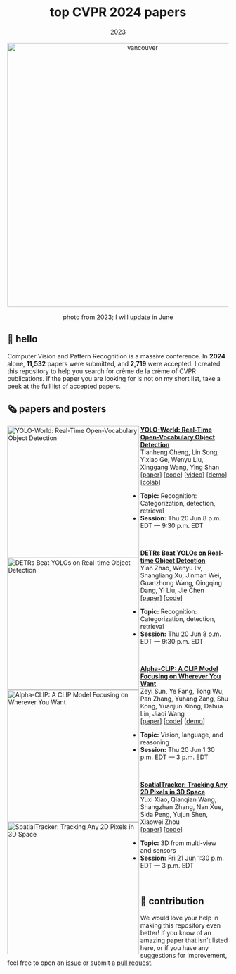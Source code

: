 <div align="center">
  <h1 align="center">top CVPR 2024 papers</h1>
  <a href="https://github.com/SkalskiP/top-cvpr-2023-papers">2023</a>
</div>

<br>

<div align="center">
  <img width="600" src="https://github.com/SkalskiP/top-cvpr-2023-papers/assets/26109316/2d7be39e-11a0-4298-ad90-c0645af0c5ac" alt="vancouver">
  <p>photo from 2023; I will update in June</p>
</div>

## 👋 hello

Computer Vision and Pattern Recognition is a massive conference. In **2024** alone,
**11,532** papers were submitted, and **2,719** were accepted. I created this repository
to help you search for crème de la crème of CVPR publications. If the paper you are
looking for is not on my short list, take a peek at the full
[list](https://cvpr.thecvf.com/Conferences/2024/AcceptedPapers) of accepted papers.

## 🗞️ papers and posters

<!--- AUTOGENERATED_PAPERS_LIST -->
<!---
   WARNING: DO NOT EDIT THIS LIST MANUALLY. IT IS AUTOMATICALLY GENERATED.
   HEAD OVER TO https://github.com/SkalskiP/top-cvpr-2024-papers/blob/master/CONTRIBUTING.md FOR MORE DETAILS ON HOW TO MAKE CHANGES PROPERLY.
-->

<p align="left">
<img src="https://cvpr.thecvf.com/media/PosterPDFs/CVPR%202024/30009.png?t=1717297681.2603958" alt="YOLO-World: Real-Time Open-Vocabulary Object Detection" width="300px" align="left" />
<a href="2401.17270" title="YOLO-World: Real-Time Open-Vocabulary Object Detection"><strong>YOLO-World: Real-Time Open-Vocabulary Object Detection</strong></a>
<br/>
Tianheng Cheng, Lin Song, Yixiao Ge, Wenyu Liu, Xinggang Wang, Ying Shan
<br/>
[<a href="https://arxiv.org/abs/2401.17270">paper</a>] [<a href="https://github.com/AILab-CVC/YOLO-World">code</a>] [<a href="https://youtu.be/X7gKBGVz4vs">video</a>] [<a href="https://huggingface.co/spaces/SkalskiP/YOLO-World">demo</a>] [<a href="https://colab.research.google.com/github/roboflow-ai/notebooks/blob/main/notebooks/zero-shot-object-detection-with-yolo-world.ipynb">colab</a>]
<br/>
<ul>
<li><strong>Topic:</strong> Recognition: Categorization, detection, retrieval</li>
<li><strong>Session:</strong> Thu 20 Jun 8 p.m. EDT — 9:30 p.m. EDT</li>
</ul>

</p>

<br/>
    

<p align="left">
<img src="https://cvpr.thecvf.com/media/PosterPDFs/CVPR%202024/31301.png?t=1717420504.9897285" alt="DETRs Beat YOLOs on Real-time Object Detection" width="300px" align="left" />
<a href="2304.08069" title="DETRs Beat YOLOs on Real-time Object Detection"><strong>DETRs Beat YOLOs on Real-time Object Detection</strong></a>
<br/>
Yian Zhao, Wenyu Lv, Shangliang Xu, Jinman Wei, Guanzhong Wang, Qingqing Dang, Yi Liu, Jie Chen
<br/>
[<a href="https://arxiv.org/abs/2304.08069">paper</a>] [<a href="https://github.com/lyuwenyu/RT-DETR">code</a>]   
<br/>
<ul>
<li><strong>Topic:</strong> Recognition: Categorization, detection, retrieval</li>
<li><strong>Session:</strong> Thu 20 Jun 8 p.m. EDT — 9:30 p.m. EDT</li>
</ul>

</p>

<br/>
    

<p align="left">
<img src="https://cvpr.thecvf.com/media/PosterPDFs/CVPR%202024/31492.png?t=1717327133.6073072" alt="Alpha-CLIP: A CLIP Model Focusing on Wherever You Want" width="300px" align="left" />
<a href="2312.03818" title="Alpha-CLIP: A CLIP Model Focusing on Wherever You Want"><strong>Alpha-CLIP: A CLIP Model Focusing on Wherever You Want</strong></a>
<br/>
Zeyi Sun, Ye Fang, Tong Wu, Pan Zhang, Yuhang Zang, Shu Kong, Yuanjun Xiong, Dahua Lin, Jiaqi Wang
<br/>
[<a href="https://arxiv.org/abs/2312.03818">paper</a>] [<a href="https://github.com/SunzeY/AlphaCLIP">code</a>]  [<a href="https://huggingface.co/spaces/Zery/Alpha-CLIP_LLaVA-1.5">demo</a>] 
<br/>
<ul>
<li><strong>Topic:</strong> Vision, language, and reasoning</li>
<li><strong>Session:</strong> Thu 20 Jun 1:30 p.m. EDT — 3 p.m. EDT</li>
</ul>

</p>

<br/>
    


<p align="left">
<img src="https://cvpr.thecvf.com/media/PosterPDFs/CVPR%202024/31668.png?t=1717417393.7589533" alt="SpatialTracker: Tracking Any 2D Pixels in 3D Space" width="300px" align="left" />
<a href="2404.04319" title="SpatialTracker: Tracking Any 2D Pixels in 3D Space"><strong>SpatialTracker: Tracking Any 2D Pixels in 3D Space</strong></a>
<br/>
Yuxi Xiao, Qianqian Wang, Shangzhan Zhang, Nan Xue, Sida Peng, Yujun Shen, Xiaowei Zhou
<br/>
[<a href="https://arxiv.org/abs/2404.04319">paper</a>] [<a href="https://github.com/henry123-boy/SpaTracker">code</a>]   
<br/>
<ul>
<li><strong>Topic:</strong> 3D from multi-view and sensors</li>
<li><strong>Session:</strong> Fri 21 Jun 1:30 p.m. EDT — 3 p.m. EDT</li>
</ul>

</p>

<br/>
    
<!--- AUTOGENERATED_PAPERS_LIST -->

## 🦸 contribution

We would love your help in making this repository even better! If you know of an amazing
paper that isn't listed here, or if you have any suggestions for improvement, feel free
to open an
[issue](https://github.com/SkalskiP/top-cvpr-2024-papers/issues)
or submit a
[pull request](https://github.com/SkalskiP/top-cvpr-2024-papers/pulls).
